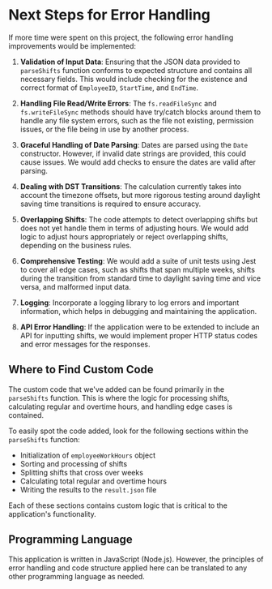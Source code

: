 # Next Steps for Error Handling

If more time were spent on this project, the following error handling improvements would be implemented:

1. **Validation of Input Data**: Ensuring that the JSON data provided to `parseShifts` function conforms to expected structure and contains all necessary fields. This would include checking for the existence and correct format of `EmployeeID`, `StartTime`, and `EndTime`.

2. **Handling File Read/Write Errors**: The `fs.readFileSync` and `fs.writeFileSync` methods should have try/catch blocks around them to handle any file system errors, such as the file not existing, permission issues, or the file being in use by another process.

3. **Graceful Handling of Date Parsing**: Dates are parsed using the `Date` constructor. However, if invalid date strings are provided, this could cause issues. We would add checks to ensure the dates are valid after parsing.

4. **Dealing with DST Transitions**: The calculation currently takes into account the timezone offsets, but more rigorous testing around daylight saving time transitions is required to ensure accuracy.

5. **Overlapping Shifts**: The code attempts to detect overlapping shifts but does not yet handle them in terms of adjusting hours. We would add logic to adjust hours appropriately or reject overlapping shifts, depending on the business rules.

6. **Comprehensive Testing**: We would add a suite of unit tests using Jest to cover all edge cases, such as shifts that span multiple weeks, shifts during the transition from standard time to daylight saving time and vice versa, and malformed input data.

7. **Logging**: Incorporate a logging library to log errors and important information, which helps in debugging and maintaining the application.

8. **API Error Handling**: If the application were to be extended to include an API for inputting shifts, we would implement proper HTTP status codes and error messages for the responses.

## Where to Find Custom Code

The custom code that we've added can be found primarily in the `parseShifts` function. This is where the logic for processing shifts, calculating regular and overtime hours, and handling edge cases is contained.

To easily spot the code added, look for the following sections within the `parseShifts` function:

- Initialization of `employeeWorkHours` object
- Sorting and processing of shifts
- Splitting shifts that cross over weeks
- Calculating total regular and overtime hours
- Writing the results to the `result.json` file

Each of these sections contains custom logic that is critical to the application's functionality.

## Programming Language

This application is written in JavaScript (Node.js). However, the principles of error handling and code structure applied here can be translated to any other programming language as needed.
